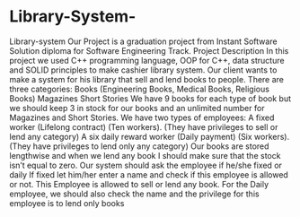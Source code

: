 # Library-System-
Library-system Our Project is a graduation project from Instant Software Solution diploma for Software Engineering Track.  Project Description In this project we used C++ programming language, OOP for C++, data structure and SOLID principles to make cashier library system.  Our client wants to make a system for his library that sell and lend books to people.  There are three categories: Books (Engineering Books, Medical Books, Religious Books)  Magazines  Short Stories  We have 9 books for each type of book but we should keep 3 in stock for our books and an unlimited number for Magazines and Short Stories.  We have two types of employees:  A fixed worker (Lifelong contract) (Ten workers). (They have privileges to sell or lend any category)  A six daily reward worker (Daily payment) (Six workers). (They have privileges to lend only any category)  Our books are stored lengthwise and when we lend any book I should make sure that the stock isn’t equal to zero.  Our system should ask the employee if he/she fixed or daily  If fixed let him/her enter a name and check if this employee is allowed or not. This Employee is allowed to sell or lend any book.  For the Daily employee, we should also check the name and the privilege for this employee is to lend only books
